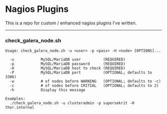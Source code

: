 # Nagios Plugins

This is a repo for custom / enhanced nagios plugins I've written.

---

### check_galera_node.sh

```
Usage: check_galera_node.sh -u <user> -p <pass> -H <node> [OPTIONS]...

  -u            MySQL/MariaDB user          (REQUIRED)
  -p            MySQL/MariaDB password      (REQUIRED)
  -H            MySQL/MariaDB host to check (REQUIRED)
  -P            MySQL/MariaDB port          (OPTIONAL; defaults to 3306)
  -w            # of nodes before WARNING   (OPTIONAL; defaults to -c)
  -c            # of nodes before CRITIAL   (OPTIONAL; defaults to 2)
  -h            Display this message

Examples:
  ./check_galera_node.sh -u clusteradmin -p supersekrit -H thor.internal
```